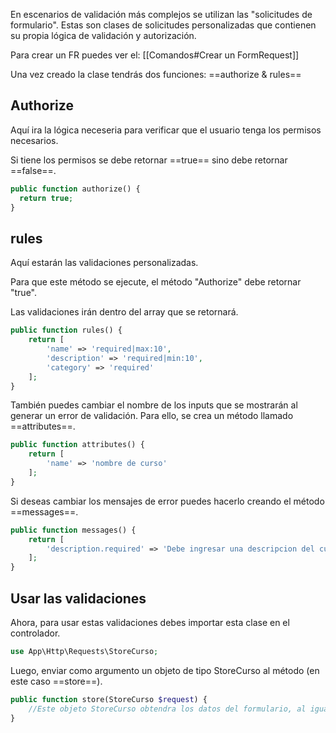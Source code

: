 En escenarios de validación más complejos se utilizan las "solicitudes de formulario". Estas son clases de solicitudes personalizadas que contienen su propia lógica de validación y autorización.

Para crear un FR puedes ver el: [[Comandos#Crear un FormRequest]]

Una vez creado la clase tendrás dos funciones: ==authorize & rules==
## Authorize
Aquí ira la lógica neceseria para verificar que el usuario tenga los permisos necesarios.

Si tiene los permisos se debe retornar ==true== sino debe retornar ==false==.
```PHP
public function authorize() {
  return true;
}
```
## rules
Aquí estarán las validaciones personalizadas.

Para que este método se ejecute, el método "Authorize" debe retornar "true".

Las validaciones irán dentro del array que se retornará.
```PHP
public function rules() {
	return [
		'name' => 'required|max:10',
		'description' => 'required|min:10',
		'category' => 'required'
    ];
}
```
También puedes cambiar el nombre de los inputs que se mostrarán al generar un error de validación. Para ello, se crea un método llamado ==attributes==.
```PHP
public function attributes() {
	return [
		'name' => 'nombre de curso'
	];
}
```
Si deseas cambiar los mensajes de error puedes hacerlo creando el método ==messages==.
```PHP
public function messages() {
	return [
		'description.required' => 'Debe ingresar una descripcion del curso'
	];
}
```
## Usar las validaciones
Ahora, para usar estas validaciones debes importar esta clase en el controlador.
```PHP
use App\Http\Requests\StoreCurso;
```
Luego, enviar como argumento un objeto de tipo StoreCurso al método (en este caso ==store==).
```PHP
public function store(StoreCurso $request) {
	//Este objeto StoreCurso obtendra los datos del formulario, al igual que el objeto Resquest, y hará las validaciones indicadas en el método.
}
```
